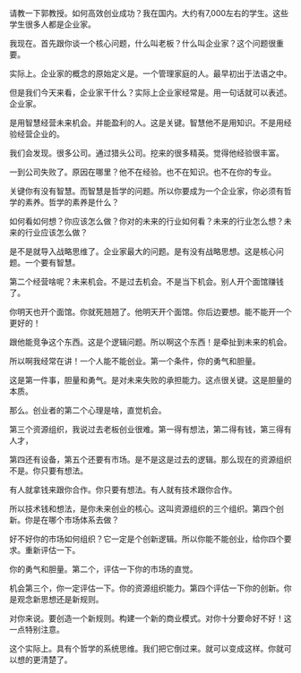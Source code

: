 请教一下郭教授。如何高效创业成功？我在国内。大约有7,000左右的学生。这些学生很多人都是企业家。

我现在。首先跟你谈一个核心问题，什么叫老板？什么叫企业家？这个问题很重要。

实际上。企业家的概念的原始定义是。一个管理家庭的人。最早初出于法语之中。

但是我们今天来看，企业家干什么？实际上企业家经常是。用一句话就可以表述。企业家。

是用智慧经营未来机会。并能盈利的人。这是关键。智慧他不是用知识。不是用经验经营企业的。

我们会发现。很多公司。通过猎头公司。挖来的很多精英。觉得他经验很丰富。

一到公司失败了。原因在哪里？他不在经验。也不在知识。也不在你的专业。

关键你有没有智慧。而智慧是哲学的问题。所以你要成为一个企业家，你必须有哲学的素养。哲学的素养是什么？

如何看如何想？你应该怎么做？你对的未来的行业如何看？未来的行业怎么想？未来的行业应该怎么做？

是不是就导入战略思维了。企业家最大的问题。是有没有战略思想。这是核心问题。一个要有智慧。

第二个经营啥呢？未来机会。不是过去机会。不是当下机会。别人开个面馆赚钱了。

你明天也开个面馆。你就死翘翘了。他明天开个面馆。你后边要想。能不能开一个更好的！

跟他能竞争这个东西。这是个逻辑问题。所以啊这个东西！是牵扯到未来的机会。

所以啊我经常在讲！一个人能不能创业。第一个条件，你的勇气和胆量。

这是第一件事，胆量和勇气。是对未来失败的承担能力。这点很关键。这是胆量的本质。

那么。创业者的第二个心理是啥，直觉机会。

第三个资源组织，我说过去老板创业很难。第一得有想法，第二得有钱，第三得有人才，

第四还有设备，第五个还要有市场。是不是这是过去的逻辑。那么现在的资源组织不是。你只要有想法。

有人就拿钱来跟你合作。你只要有想法。有人就有技术跟你合作。

所以技术钱和想法，是你未来创业的核心。这叫资源组织的三个组织。第四个创新。你是在哪个市场体系去做？

好不好你的市场如何组织？它一定是个创新逻辑。所以你能不能创业，给你四个要求。重新评估一下。

你的勇气和胆量。第二个，评估一下你的市场的直觉。

机会第三个，你一定评估一下。你的资源组织能力。第四个评估一下你的创新。你是观念新思想还是新规则。

对你来说。要创造一个新规则。构建一个新的商业模式。对你十分要命好不好！这一点特别注意。

这个实际上。具有个哲学的系统思维。我们把它倒过来。就可以变成这样。你就可以想的更清楚了。